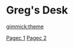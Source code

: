 <!--
    Name of your wiki
  
  -- Do NOT remove the leading `#` character.
  --
  -- For example:
  --
  --    # Greg's Desk
  -->

# Greg's Desk

<!--
  -- Default theme
  
   See: http://dynalon.github.io/mdwiki/#!customizing.md#Theme_chooser
  
   For example:
  
       [gimmick:theme](slate)
  
   Note that non-default themes will require Web access; or else you'll have to instead load the CSS file yourself as part of the index.html.
-->

[gimmick:theme](slate)

<!--
  -- Navigation
  --
  -- See: http://dynalon.github.io/mdwiki/#!quickstart.md#Adding_a_navigation
-->

[Pagec 1](pages/page1.md)
[Pagec 2](pages/page2.md)
